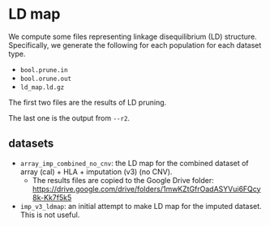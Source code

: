 # LD map

We compute some files representing linkage disequilibrium (LD) structure. 
Specifically, we generate the following for each population for each dataset type.

- `bool.prune.in`
- `bool.orune.out`
- `ld_map.ld.gz`

The first two files are the results of LD pruning. 

The last one is the output from `--r2`.

## datasets

- `array_imp_combined_no_cnv`: the LD map for the combined dataset of array (cal) + HLA + imputation (v3) (no CNV).
  - The results files are copied to the Google Drive folder: https://drive.google.com/drive/folders/1mwKZtGfrOadASYVui6FQcy8k-Kk7f5k5
- `imp_v3_ldmap`: an initial attempt to make LD map for the imputed dataset. This is not useful.

